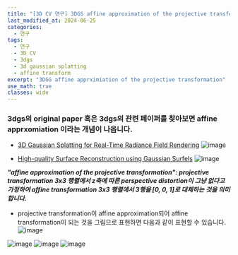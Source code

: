 ```yaml
---
title: "[3D CV 연구] 3DGS affine approximation of the projective transformation"
last_modified_at: 2024-06-25
categories:
  - 연구
tags:
  - 연구
  - 3D CV
  - 3dgs
  - 3d gaussian splatting
  - affine transform
excerpt: "3DGG affine apprximiation of the projective transformation"
use_math: true
classes: wide
---
```


### 3dgs의 original paper 혹은 3dgs의 관련 페이퍼를 찾아보면 affine apprxomiation 이라는 개념이 나옵니다.

- [3D Gaussian Splatting for Real-Time Radiance Field Rendering](https://repo-sam.inria.fr/fungraph/3d-gaussian-splatting/)
  ![image](https://github.com/sandokim/sandokim.github.io/assets/74639652/f1077270-fb9a-4ef4-bfaa-121256bb2ed2)

- [High-quality Surface Reconstruction using Gaussian Surfels](https://arxiv.org/abs/2404.17774)
  ![image](https://github.com/sandokim/sandokim.github.io/assets/74639652/fb723212-839d-4163-a85c-5a335f88742f)

***"affine approximation of the projective transformation": projective transformation 3x3 행렬에서 z축에 따른 perspective distortion이 그냥 없다고 가정하여 affine transformation 3x3 행렬에서 3행을 [0, 0, 1]로 대체하는 것을 의미합니다.***

- projective transformation이 affine approximation되어 affine transformation이 되는 것을 그림으로 표현하면 다음과 같이 표현할 수 있습니다.
  ![image](https://github.com/sandokim/sandokim.github.io/assets/74639652/68481451-8fc8-4355-8b0f-d5476383ce4e)

![image](https://github.com/sandokim/sandokim.github.io/assets/74639652/3d75cddc-b269-491e-a668-35bcecb036f5)
![image](https://github.com/sandokim/sandokim.github.io/assets/74639652/ae617767-ebd4-4a07-9016-9a9d044b0211)
![image](https://github.com/sandokim/sandokim.github.io/assets/74639652/17db1224-f9bb-4fa6-8994-665f94d486ce)



